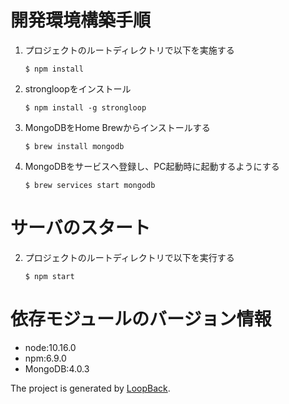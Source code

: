 # 開発環境構築手順
1. プロジェクトのルートディレクトリで以下を実施する
    ```
    $ npm install
    ```
2. strongloopをインストール
    ```
    $ npm install -g strongloop
    ```
3. MongoDBをHome Brewからインストールする
    ```
    $ brew install mongodb
    ```
4. MongoDBをサービスへ登録し、PC起動時に起動するようにする
    ```
    $ brew services start mongodb
    ```

# サーバのスタート
2. プロジェクトのルートディレクトリで以下を実行する
    ```
    $ npm start
    ```

# 依存モジュールのバージョン情報
* node:10.16.0
* npm:6.9.0
* MongoDB:4.0.3

The project is generated by [LoopBack](http://loopback.io).
